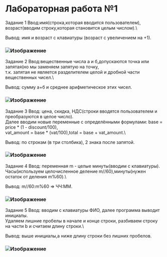 Лабораторная работа №1
= 
Задание 1
Ввод:имя(строка,которая вводится пользователем), возраст(вводим строку,которая становится целым числом).\
>
Вывод: имя и возраст с клавиатуры (возраст с увеличением на +1).
### ![Изображение](<img width="1093" height="344" alt="lab1_ex1" src="https://github.com/user-attachments/assets/a3a373d5-7aa2-4546-bed2-a13a263b7a6c" />)
>
Задание 2
Ввод:вещественные числа а и б,допускаются точка или запятая(но мы заменяем запятую на точку,\
т.к. запятая не является разделителем целой и дробной части вещественных чисел.\
>
Вывод: сумму а+б и среднее арифметическое этих чисел.
### ![Изображение](https://github.com/user-attachments/assets/62526810-712e-4c88-a436-4e0afec5ea1d)
Задание 3
Ввод: цена, скидка, НДС(строки вводятся пользователем и преобразуются в целое число).\
Далее вводим новые переменные с определёнными формулами: base = price * (1 - discount/100),\
vat_amount = base * (vat/100),total = base + vat_amount.\
>
Вывод: по строкам (в три столбика), 2 знака после запятой.
### ![Изображение](https://github.com/user-attachments/assets/994fca47-9217-4c0d-8e9f-772525b6b445)
Задание 4
Ввод: переменная m - целые минуты(вводим с клавиатуры).\
Часы(используем целочисленное деление m//60),минуты(нужен остаток от деления m%60).\
>
Вывод: m//60:m%60 => ЧЧ:ММ.
### ![Изображение](https://github.com/user-attachments/assets/82bfd487-a9cc-4516-a288-0870d00e3865)
Задание 5
Ввод: вводим с клавиатуры ФИО, далее программа выводит инициалы.\
Удаляем лишние пробелы в начале и конце строки, разбиваем строку на части b и считаем длину строки.\
>
Вывод: выше инициалы,а ниже длину строки без лишних пробелов.
### ![Изображение](https://github.com/user-attachments/assets/c9801dc2-489f-4e41-b899-c72fd02bbbb6)
>





